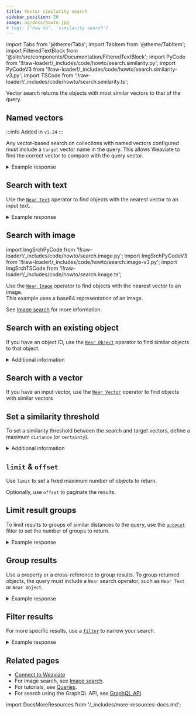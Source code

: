 ```yaml
---
title: Vector similarity search
sidebar_position: 20
image: og/docs/howto.jpg
# tags: ['how to', 'similarity search']
---
```


import Tabs from '@theme/Tabs';
import TabItem from '@theme/TabItem';
import FilteredTextBlock from '@site/src/components/Documentation/FilteredTextBlock';
import PyCode from '!!raw-loader!/_includes/code/howto/search.similarity.py';
import PyCodeV3 from '!!raw-loader!/_includes/code/howto/search.similarity-v3.py';
import TSCode from '!!raw-loader!/_includes/code/howto/search.similarity.ts';

Vector search returns the objects with most similar vectors to that of the query.

## Named vectors

:::info Added in `v1.24`
:::

Any vector-based search on collections with named vectors configured must include a `target` vector name in the query. This allows Weaviate to find the correct vector to compare with the query vector.

<Tabs groupId="languages">
  <TabItem value="py" label="Python (v4)">
    <FilteredTextBlock
      text={PyCode}
      startMarker="# NamedVectorNearTextPython"
      endMarker="# END NamedVectorNearTextPython"
      language="python"
    />
  </TabItem>

  <TabItem value="py3" label="Python (v3)">
    <FilteredTextBlock
      text={PyCodeV3}
      startMarker="# NamedVectorNearTextPython"
      endMarker="# END NamedVectorNearTextPython"
      language="python"
    />
  </TabItem>

  <TabItem value="js" label="JavaScript/TypeScript">
    <FilteredTextBlock
      text={TSCode}
      startMarker="// NamedVectorNearText"
      endMarker="// END NamedVectorNearText"
      language="ts"
    />
  </TabItem>

  <TabItem value="graphql" label="GraphQL">
    <FilteredTextBlock
      text={PyCodeV3}
      startMarker="# NamedVectorNearTextGraphql"
      endMarker="# END NamedVectorNearTextGraphql"
      language="graphql"
    />
  </TabItem>
</Tabs>

<details>
  <summary>Example response</summary>

The output is like this:

<FilteredTextBlock
  text={PyCodeV3}
  startMarker="# START Expected NamedVectorNearText results"
  endMarker="# END Expected NamedVectorNearText results"
  language="json"
/>

</details>

## Search with text

Use the [`Near Text`](../api/graphql/search-operators.md#neartext) operator to find objects with the nearest vector to an input text.

<Tabs groupId="languages">
  <TabItem value="py" label="Python (v4)">
    <FilteredTextBlock
      text={PyCode}
      startMarker="# GetNearTextPython"
      endMarker="# END GetNearTextPython"
      language="python"
    />
  </TabItem>

  <TabItem value="py3" label="Python (v3)">
    <FilteredTextBlock
      text={PyCodeV3}
      startMarker="# GetNearTextPython"
      endMarker="# END GetNearTextPython"
      language="python"
    />
  </TabItem>

  <TabItem value="js" label="JavaScript/TypeScript">
    <FilteredTextBlock
      text={TSCode}
      startMarker="// GetNearText"
      endMarker="// END GetNearText"
      language="ts"
    />
  </TabItem>

  <TabItem value="graphql" label="GraphQL">
    <FilteredTextBlock
      text={PyCodeV3}
      startMarker="# GetNearTextGraphql"
      endMarker="# END GetNearTextGraphql"
      language="graphql"
    />
  </TabItem>
</Tabs>

<details>
  <summary>Example response</summary>

The output is like this:

<FilteredTextBlock
  text={PyCodeV3}
  startMarker="# START Expected nearText results"
  endMarker="# END Expected nearText results"
  language="json"
/>

</details>

## Search with image

import ImgSrchPyCode from '!!raw-loader!/_includes/code/howto/search.image.py';
import ImgSrchPyCodeV3 from '!!raw-loader!/_includes/code/howto/search.image-v3.py';
import ImgSrchTSCode from '!!raw-loader!/_includes/code/howto/search.image.ts';

Use the [`Near Image`](../api/graphql/search-operators.md#nearimage) operator to find objects with the nearest vector to an image.<br/>
This example uses a base64 representation of an image.

<Tabs groupId="languages">
  <TabItem value="py" label="Python (v4)">
    <FilteredTextBlock
      text={ImgSrchPyCode}
      startMarker="# START search with base64"
      endMarker="# END search with base64"
      language="py"
    />
  </TabItem>

  <TabItem value="py3" label="Python (v3)">
    <FilteredTextBlock
      text={ImgSrchPyCodeV3}
      startMarker="# START search with base64"
      endMarker="# END search with base64"
      language="py"
    />
  </TabItem>

  <TabItem value="js" label="JavaScript/TypeScript">
    <FilteredTextBlock
      text={ImgSrchTSCode}
      startMarker="// START search with base64"
      endMarker="// END search with base64"
      language="ts"
    />
  </TabItem>
</Tabs>

See [Image search](./image.md) for more information.


## Search with an existing object

If you have an object ID, use the [`Near Object`](../api/graphql/search-operators.md#nearobject) operator to find similar objects to that object.

<Tabs groupId="languages">
  <TabItem value="py" label="Python (v4)">
    <FilteredTextBlock
      text={PyCode}
      startMarker="# GetNearObjectPython"
      endMarker="# END GetNearObjectPython"
      language="python"
    />
  </TabItem>

  <TabItem value="py3" label="Python (v3)">
    <FilteredTextBlock
      text={PyCodeV3}
      startMarker="# GetNearObjectPython"
      endMarker="# END GetNearObjectPython"
      language="python"
    />
  </TabItem>

  <TabItem value="js" label="JavaScript/TypeScript">
    <FilteredTextBlock
      text={TSCode}
      startMarker="// GetNearObject"
      endMarker="// END GetNearObject"
      language="ts"
    />
  </TabItem>

  <TabItem value="graphql" label="GraphQL">
    <FilteredTextBlock
      text={PyCodeV3}
      startMarker="# GetNearObjectGraphQL"
      endMarker="# END GetNearObjectGraphQL"
      language="graphql"
    />
  </TabItem>
</Tabs>

<details>
  <summary>
    Additional information
  </summary>
  <div>
    To get the object ID, see [Retrieve the object ID](./basics.md#retrieve-the-object-id).
  </div>
</details>


## Search with a vector

If you have an input vector, use the [`Near Vector`](../api/graphql/search-operators.md#nearvector) operator to find objects with similar vectors

<Tabs groupId="languages">
  <TabItem value="py" label="Python (v4)">
    <FilteredTextBlock
      text={PyCode}
      startMarker="# GetNearVectorPython"
      endMarker="# END GetNearVectorPython"
      language="python"
    />
  </TabItem>

  <TabItem value="py3" label="Python (v3)">
    <FilteredTextBlock
      text={PyCodeV3}
      startMarker="# GetNearVectorPython"
      endMarker="# END GetNearVectorPython"
      language="python"
    />
  </TabItem>

  <TabItem value="js" label="JavaScript/TypeScript">
    <FilteredTextBlock
      text={TSCode}
      startMarker="// GetNearVector"
      endMarker="// END GetNearVector"
      language="ts"
    />
  </TabItem>

  <TabItem value="graphql" label="GraphQL">
    <FilteredTextBlock
      text={PyCodeV3}
      startMarker="# GetNearVectorGraphQL"
      endMarker="# END GetNearVectorGraphQL"
      language="graphql"
    />
  </TabItem>
</Tabs>

## Set a similarity threshold

To set a similarity threshold between the search and target vectors, define a maximum `distance` (or `certainty`).

<Tabs groupId="languages">
  <TabItem value="py" label="Python (v4)">
    <FilteredTextBlock
      text={PyCode}
      startMarker="# GetWithDistancePython"
      endMarker="# END GetWithDistancePython"
      language="python"
    />
  </TabItem>

  <TabItem value="py3" label="Python (v3)">
    <FilteredTextBlock
      text={PyCodeV3}
      startMarker="# GetWithDistancePython"
      endMarker="# END GetWithDistancePython"
      language="python"
    />
  </TabItem>

  <TabItem value="js" label="JavaScript/TypeScript">
    <FilteredTextBlock
      text={TSCode}
      startMarker="// GetWithDistance"
      endMarker="// END GetWithDistance"
      language="ts"
    />
  </TabItem>

  <TabItem value="graphql" label="GraphQL">
    <FilteredTextBlock
      text={PyCodeV3}
      startMarker="# GetWithDistanceGraphQL"
      endMarker="# END GetWithDistanceGraphQL"
      language="graphql"
    />
  </TabItem>
</Tabs>

<details>
  <summary>Additional information</summary>

- The distance value depends on many factors, including the vectorization model you use. Experiment with your data to find a value that works for you.
- [`certainty`](../config-refs/distances.md#distance-vs-certainty) is only available with `cosine` distance.
- To find the least similar objects, use the negative cosine distance with `nearVector` search.

</details>

## `limit` & `offset`

Use `limit` to set a fixed maximum number of objects to return.

Optionally, use `offset` to paginate the results.

<Tabs groupId="languages">
  <TabItem value="py" label="Python (v4)">
    <FilteredTextBlock
      text={PyCode}
      startMarker="# GetLimitOffsetPython"
      endMarker="# END GetLimitOffsetPython"
      language="python"
    />
  </TabItem>

  <TabItem value="py3" label="Python (v3)">
    <FilteredTextBlock
      text={PyCodeV3}
      startMarker="# GetLimitOffsetPython"
      endMarker="# END GetLimitOffsetPython"
      language="python"
    />
  </TabItem>

  <TabItem value="js" label="JavaScript/TypeScript">
    <FilteredTextBlock
      text={TSCode}
      startMarker="// GetLimitOffset"
      endMarker="// END GetLimitOffset"
      language="ts"
    />
  </TabItem>

  <TabItem value="graphql" label="GraphQL">
    <FilteredTextBlock
      text={PyCodeV3}
      startMarker="# GetLimitOffsetGraphQL"
      endMarker="# END GetLimitOffsetGraphQL"
      language="graphql"
    />
  </TabItem>
</Tabs>

## Limit result groups

To limit results to groups of similar distances to the query, use the [`autocut`](../api/graphql/additional-operators.md#autocut) filter to set the number of groups to return.

<Tabs groupId="languages">
  <TabItem value="py" label="Python (v4)">
    <FilteredTextBlock
      text={PyCode}
      startMarker="# START Autocut Python"
      endMarker="# END Autocut Python"
      language="py"
    />
  </TabItem>

  <TabItem value="py3" label="Python (v3)">
    <FilteredTextBlock
      text={PyCodeV3}
      startMarker="# START Autocut Python"
      endMarker="# END Autocut Python"
      language="py"
    />
  </TabItem>

  <TabItem value="js" label="JavaScript/TypeScript">
    <FilteredTextBlock
      text={TSCode}
      startMarker="// START Autocut"
      endMarker="// END Autocut"
      language="ts"
    />
  </TabItem>

  <TabItem value="graphql" label="GraphQL">
    <FilteredTextBlock
      text={PyCodeV3}
      startMarker="# START Autocut GraphQL"
      endMarker="# END Autocut GraphQL"
      language="graphql"
    />
  </TabItem>
</Tabs>

<details>
  <summary>Example response</summary>

The output is like this:

<FilteredTextBlock
  text={PyCodeV3}
  startMarker="# START Expected nearText results"
  endMarker="# END Expected nearText results"
  language="json"
/>

</details>

## Group results

Use a property or a cross-reference to group results. To group returned objects, the query must include a `Near` search operator, such as `Near Text` or `Near Object`.

<Tabs groupId="languages">
  <TabItem value="py" label="Python (v4)">
    <FilteredTextBlock
      text={PyCode}
      startMarker="# GetWithGroupbyPython"
      endMarker="# END GetWithGroupbyPython"
      language="python"
    />
  </TabItem>

  <TabItem value="py3" label="Python (v3)">
    <FilteredTextBlock
      text={PyCodeV3}
      startMarker="# GetWithGroupbyPython"
      endMarker="# END GetWithGroupbyPython"
      language="python"
    />
  </TabItem>

  <TabItem value="js" label="JavaScript/TypeScript">
    <FilteredTextBlock
      text={TSCode}
      startMarker="// GetWithGroupBy"
      endMarker="// END GetWithGroupBy"
      language="ts"
    />
  </TabItem>
  <TabItem value="graphql" label="GraphQL">
    <FilteredTextBlock
      text={PyCodeV3}
      startMarker="# GetWithGroupbyGraphQL"
      endMarker="# END GetWithGroupbyGraphQL"
      language="graphql"
    />
  </TabItem>
</Tabs>

<details>
  <summary>Example response</summary>

The output is like this:

<FilteredTextBlock
  text={PyCodeV3}
  startMarker="# Expected groupBy results"
  endMarker="# END Expected groupBy results"
  language="json"
/>

</details>

## Filter results

For more specific results, use a [`filter`](../api/graphql/filters.md) to narrow your search.

<Tabs groupId="languages">
  <TabItem value="py" label="Python (v4)">
    <FilteredTextBlock
      text={PyCode}
      startMarker="# GetWithWherePython"
      endMarker="# END GetWithWherePython"
      language="python"
    />
  </TabItem>

  <TabItem value="py3" label="Python (v3)">
    <FilteredTextBlock
      text={PyCodeV3}
      startMarker="# GetWithWherePython"
      endMarker="# END GetWithWherePython"
      language="python"
    />
  </TabItem>

  <TabItem value="js" label="JavaScript/TypeScript">
    <FilteredTextBlock
      text={TSCode}
      startMarker="// GetWithFilter"
      endMarker="// END GetWithFilter"
      language="ts"
    />
  </TabItem>

  <TabItem value="graphql" label="GraphQL">
    <FilteredTextBlock
      text={PyCodeV3}
      startMarker="# GetWithWhereGraphQL"
      endMarker="# END GetWithWhereGraphQL"
      language="graphql"
    />
  </TabItem>
</Tabs>

<details>
  <summary>Example response</summary>

The output is like this:

<FilteredTextBlock
  text={PyCodeV3}
  startMarker="# Expected where results"
  endMarker="# END Expected where results"
  language="json"
/>

</details>

## Related pages

- [Connect to Weaviate](/developers/weaviate/tutorials/connect.mdx)
- For image search, see [Image search](/developers/weaviate/search/image).
- For tutorials, see [Queries](/developers/academy/zero_to_mvp/queries_1).
- For search using the GraphQL API, see [GraphQL API](/developers/weaviate/api/graphql).

import DocsMoreResources from '/_includes/more-resources-docs.md';

<DocsMoreResources />
